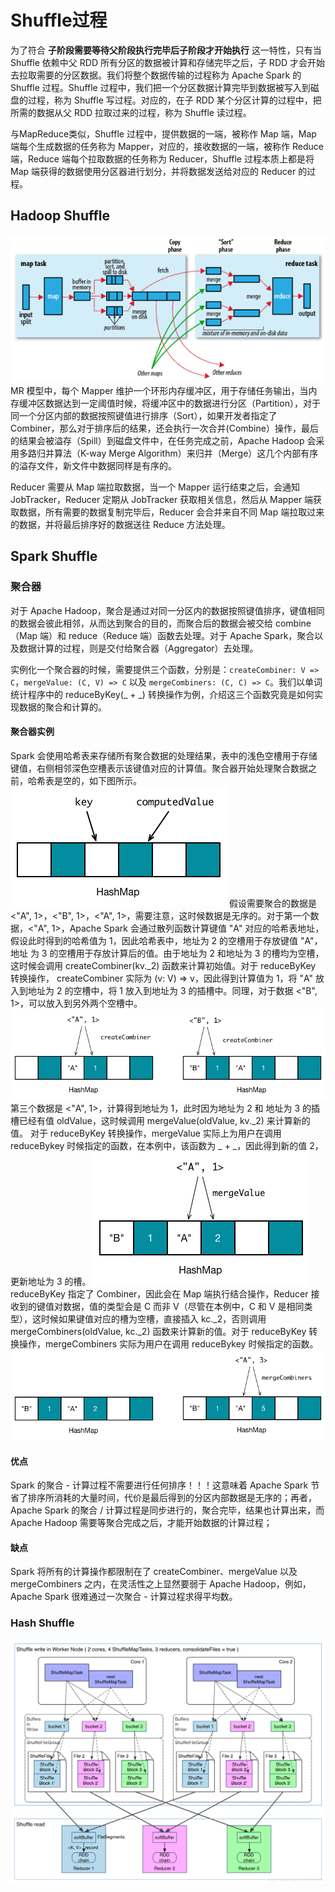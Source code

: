 # Shuffle过程

为了符合 **子阶段需要等待父阶段执行完毕后子阶段才开始执行** 这一特性，只有当 Shuffle 依赖中父 RDD 所有分区的数据被计算和存储完毕之后，子 RDD 才会开始去拉取需要的分区数据。我们将整个数据传输的过程称为 Apache Spark 的 Shuffle 过程。Shuffle 过程中，我们把一个分区数据计算完毕到数据被写入到磁盘的过程，称为 Shuffle 写过程。对应的，在子 RDD 某个分区计算的过程中，把所需的数据从父 RDD 拉取过来的过程，称为 Shuffle 读过程。

与MapReduce类似，Shuffle 过程中，提供数据的一端，被称作 Map 端，Map 端每个生成数据的任务称为 Mapper，对应的，接收数据的一端，被称作 Reduce 端，Reduce 端每个拉取数据的任务称为 Reducer，Shuffle 过程本质上都是将 Map 端获得的数据使用分区器进行划分，并将数据发送给对应的 Reducer 的过程。

## Hadoop Shuffle
![](./img/shuffle_1.png)
MR 模型中，每个 Mapper 维护一个环形内存缓冲区，用于存储任务输出，当内存缓冲区数据达到一定阈值时候，将缓冲区中的数据进行分区（Partition），对于同一个分区内部的数据按照键值进行排序（Sort），如果开发者指定了 Combiner，那么对于排序后的结果，还会执行一次合并(Combine）操作，最后的结果会被溢存（Spill）到磁盘文件中，在任务完成之前，Apache Hadoop 会采用多路归并算法（K-way Merge Algorithm）来归并（Merge）这几个内部有序的溢存文件，新文件中数据同样是有序的。

Reducer 需要从 Map 端拉取数据，当一个 Mapper 运行结束之后，会通知 JobTracker，Reducer 定期从 JobTracker 获取相关信息，然后从 Mapper 端获取数据，所有需要的数据复制完毕后，Reducer 会合并来自不同 Map 端拉取过来的数据，并将最后排序好的数据送往 Reduce 方法处理。

## Spark Shuffle
### 聚合器
对于 Apache Hadoop，聚合是通过对同一分区内的数据按照键值排序，键值相同的数据会彼此相邻，从而达到聚合的目的，而聚合后的数据会被交给 combine（Map 端）和 reduce（Reduce 端）函数去处理。对于 Apache Spark，聚合以及数据计算的过程，则是交付给聚合器（Aggregator）去处理。

实例化一个聚合器的时候，需要提供三个函数，分别是：`createCombiner: V => C`，`mergeValue: (C, V) => C` 以及 `mergeCombiners: (C, C) => C`。我们以单词统计程序中的 reduceByKey(_ + _) 转换操作为例，介绍这三个函数究竟是如何实现数据的聚合和计算的。
#### 聚合器实例
Spark 会使用哈希表来存储所有聚合数据的处理结果，表中的浅色空槽用于存储键值，右侧相邻深色空槽表示该键值对应的计算值。聚合器开始处理聚合数据之前，哈希表是空的，如下图所示。
![](./img/shuffle_2.png)
假设需要聚合的数据是 <"A", 1>，<"B", 1>，<"A", 1>，需要注意，这时候数据是无序的。对于第一个数据，<"A", 1>，Apache Spark 会通过散列函数计算键值 "A" 对应的哈希表地址，假设此时得到的哈希值为 1，因此哈希表中，地址为 2 的空槽用于存放键值 "A"，地址 为 3 的空槽用于存放计算后的值。由于地址为 2 和地址为 3 的槽均为空槽，这时候会调用 createCombiner(kv._2) 函数来计算初始值。对于 reduceByKey 转换操作， createCombiner 实际为 (v: V) => v，因此得到计算值为 1，将 "A" 放入到地址为 2 的空槽中，将 1 放入到地址为 3 的插槽中。同理，对于数据 <"B", 1>，可以放入到另外两个空槽中。
![](./img/shuffle_3.png)
第三个数据是 <"A", 1>，计算得到地址为 1，此时因为地址为 2 和 地址为 3 的插槽已经有值 oldValue，这时候调用 mergeValue(oldValue, kv._2) 来计算新的值。 对于 reduceByKey 转换操作，mergeValue 实际上为用户在调用 reduceBykey 时候指定的函数，在本例中，该函数为 _ + _，因此得到新的值 2，更新地址为 3 的槽。
![](./img/shuffle_4.png)
reduceByKey 指定了 Combiner，因此会在 Map 端执行结合操作，Reducer 接收到的键值对数据，值的类型会是 C 而非 V（尽管在本例中，C 和 V 是相同类型），这时候如果键值对应的槽为空槽，直接插入 kc._2，否则调用 mergeCombiners(oldValue, kc._2) 函数来计算新的值。对于 reduceByKey 转换操作，mergeCombiners 实际为用户在调用 reduceBykey 时候指定的函数。
![](./img/shuffle_5.png)

#### 优点
Spark 的聚合 - 计算过程不需要进行任何排序！！！这意味着 Apache Spark 节省了排序所消耗的大量时间，代价是最后得到的分区内部数据是无序的；再者，Apache Spark 的聚合 / 计算过程是同步进行的，聚合完毕，结果也计算出来，而 Apache Hadoop 需要等聚合完成之后，才能开始数据的计算过程；
#### 缺点
Spark 将所有的计算操作都限制在了 createCombiner、mergeValue 以及 mergeCombiners 之内，在灵活性之上显然要弱于 Apache Hadoop，例如，Apache Spark 很难通过一次聚合 - 计算过程求得平均数。

### Hash Shuffle
![](./img/shuffle_6.png)
